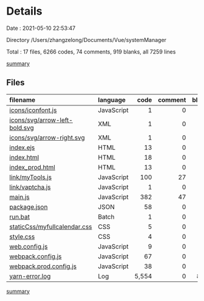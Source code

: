 # Details

Date : 2021-05-10 22:53:47

Directory /Users/zhangzelong/Documents/Vue/systemManager

Total : 17 files,  6266 codes, 74 comments, 919 blanks, all 7259 lines

[summary](results.md)

## Files
| filename | language | code | comment | blank | total |
| :--- | :--- | ---: | ---: | ---: | ---: |
| [icons/iconfont.js](/icons/iconfont.js) | JavaScript | 1 | 0 | 0 | 1 |
| [icons/svg/arrow-left-bold.svg](/icons/svg/arrow-left-bold.svg) | XML | 1 | 0 | 0 | 1 |
| [icons/svg/arrow-right.svg](/icons/svg/arrow-right.svg) | XML | 1 | 0 | 0 | 1 |
| [index.ejs](/index.ejs) | HTML | 13 | 0 | 0 | 13 |
| [index.html](/index.html) | HTML | 18 | 0 | 1 | 19 |
| [index_prod.html](/index_prod.html) | HTML | 13 | 0 | 0 | 13 |
| [link/myTools.js](/link/myTools.js) | JavaScript | 100 | 27 | 12 | 139 |
| [link/vaptcha.js](/link/vaptcha.js) | JavaScript | 1 | 0 | 0 | 1 |
| [main.js](/main.js) | JavaScript | 382 | 47 | 21 | 450 |
| [package.json](/package.json) | JSON | 58 | 0 | 1 | 59 |
| [run.bat](/run.bat) | Batch | 1 | 0 | 1 | 2 |
| [staticCss/myfullcalendar.css](/staticCss/myfullcalendar.css) | CSS | 5 | 0 | 1 | 6 |
| [style.css](/style.css) | CSS | 4 | 0 | 0 | 4 |
| [web.config.js](/web.config.js) | JavaScript | 9 | 0 | 0 | 9 |
| [webpack.config.js](/webpack.config.js) | JavaScript | 67 | 0 | 1 | 68 |
| [webpack.prod.config.js](/webpack.prod.config.js) | JavaScript | 38 | 0 | 1 | 39 |
| [yarn-error.log](/yarn-error.log) | Log | 5,554 | 0 | 880 | 6,434 |

[summary](results.md)